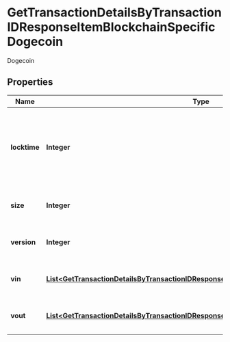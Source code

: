

# GetTransactionDetailsByTransactionIDResponseItemBlockchainSpecificDogecoin

Dogecoin

## Properties

Name | Type | Description | Notes
------------ | ------------- | ------------- | -------------
**locktime** | **Integer** | Represents the time at which a particular transaction can be added to the blockchain. | 
**size** | **Integer** | Represents the total size of this transaction. | 
**version** | **Integer** | Represents transaction version number. | 
**vin** | [**List&lt;GetTransactionDetailsByTransactionIDResponseItemBlockchainSpecificDogecoinVin&gt;**](GetTransactionDetailsByTransactionIDResponseItemBlockchainSpecificDogecoinVin.md) | Represents the transaction inputs. | 
**vout** | [**List&lt;GetTransactionDetailsByTransactionIDResponseItemBlockchainSpecificDogecoinVout&gt;**](GetTransactionDetailsByTransactionIDResponseItemBlockchainSpecificDogecoinVout.md) | Represents the transaction outputs. | 



